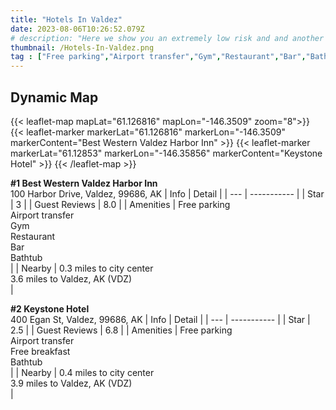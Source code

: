 ```yaml
---
title: "Hotels In Valdez"
date: 2023-08-06T10:26:52.079Z
# description: "Here we show you an extremely low risk and and another medium risk approach to earn passive income "
thumbnail: /Hotels-In-Valdez.png
tag : ["Free parking","Airport transfer","Gym","Restaurant","Bar","Bathtub","Free breakfast"]
---
```


## Dynamic Map
{{< leaflet-map  mapLat="61.126816" mapLon="-146.3509" zoom="8">}}
    {{< leaflet-marker markerLat="61.126816" markerLon="-146.3509" markerContent="Best Western Valdez Harbor Inn" >}}
    {{< leaflet-marker markerLat="61.12853" markerLon="-146.35856" markerContent="Keystone Hotel" >}}
{{< /leaflet-map >}}


**#1 Best Western Valdez Harbor Inn**<br>100 Harbor Drive, Valdez, 99686, AK
| Info | Detail |
| --- | ----------- |
| Star | 3 |
| Guest Reviews | 8.0 |
| Amenities | Free parking<br>Airport transfer<br>Gym<br>Restaurant<br>Bar<br>Bathtub<br> |
| Nearby | 0.3 miles to city center<br>3.6 miles to Valdez, AK (VDZ)<br> |

**#2 Keystone Hotel**<br>400 Egan St, Valdez, 99686, AK
| Info | Detail |
| --- | ----------- |
| Star | 2.5 |
| Guest Reviews | 6.8 |
| Amenities | Free parking<br>Airport transfer<br>Free breakfast<br>Bathtub<br> |
| Nearby | 0.4 miles to city center<br>3.9 miles to Valdez, AK (VDZ)<br> |

